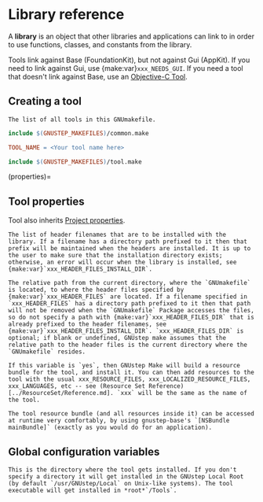 # Library reference

A **library** is an object that other libraries and applications can link to in order to use functions, classes, and constants from the library.

Tools link against Base (FoundationKit), but not against Gui (AppKit). If you need to link against Gui, use {make:var}`xxx_NEEDS_GUI`. If you need a tool that doesn't link against Base, use an [Objective-C Tool](../ObjCTool.md).

## Creating a tool

```{make:var} TOOL_NAME
The list of all tools in this GNUmakefile.
```

```makefile
include $(GNUSTEP_MAKEFILES)/common.make

TOOL_NAME = <Your tool name here>

include $(GNUSTEP_MAKEFILES)/tool.make
```

(properties)=
## Tool properties

Tool also inherits [Project properties](../Project/Reference.md#properties).

```{make:var} xxx_HEADER_FILES
The list of header filenames that are to be installed with the library. If a filename has a directory path prefixed to it then that prefix will be maintained when the headers are installed. It is up to the user to make sure that the installation directory exists; otherwise, an error will occur when the library is installed, see {make:var}`xxx_HEADER_FILES_INSTALL_DIR`.
```

```{make:var} xxx_HEADER_FILES_DIR
The relative path from the current directory, where the `GNUmakefile` is located, to where the header files specified by {make:var}`xxx_HEADER_FILES` are located. If a filename specified in `xxx_HEADER_FILES` has a directory path prefixed to it then that path will not be removed when the `GNUmakefile` Package accesses the files, so do not specify a path with {make:var}`xxx_HEADER_FILES_DIR` that is already prefixed to the header filenames, see {make:var}`xxx_HEADER_FILES_INSTALL_DIR`. `xxx_HEADER_FILES_DIR` is optional; if blank or undefined, GNUstep make assumes that the relative path to the header files is the current directory where the `GNUmakefile` resides.
```

```{make:var} xxx_HAS_RESOURCE_BUNDLE
If this variable is `yes`, then GNUstep Make will build a resource bundle for the tool, and install it. You can then add resources to the tool with the usual xxx_RESOURCE_FILES, xxx_LOCALIZED_RESOURCE_FILES, xxx_LANGUAGES, etc -- see (Resource Set Reference)[../ResourceSet/Reference.md]. `xxx` will be the same as the name of the tool.

The tool resource bundle (and all resources inside it) can be accessed at runtime very comfortably, by using gnustep-base's `[NSBundle mainBundle]` (exactly as you would do for an application).
```

## Global configuration variables

```{make:var} TOOL_INSTALL_DIR
This is the directory where the tool gets installed. If you don't specify a directory it will get installed in the GNUstep Local Root (by default `/usr/GNUstep/Local` on Unix-like systems). The tool executable will get installed in *root*`/Tools`.
```